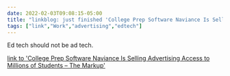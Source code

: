 ```yaml
---
date: 2022-02-03T09:08:15-05:00
title: "linkblog: just finished 'College Prep Software Naviance Is Selling Advertising Access to Millions of Students – The Markup'"
tags: ["link","Work","advertising","edtech"]
---
```

Ed tech should not be ad tech.
 
[link to 'College Prep Software Naviance Is Selling Advertising Access to Millions of Students – The Markup'](https://themarkup.org/machine-learning/2022/01/13/college-prep-software-naviance-is-selling-advertising-access-to-millions-of-students)
